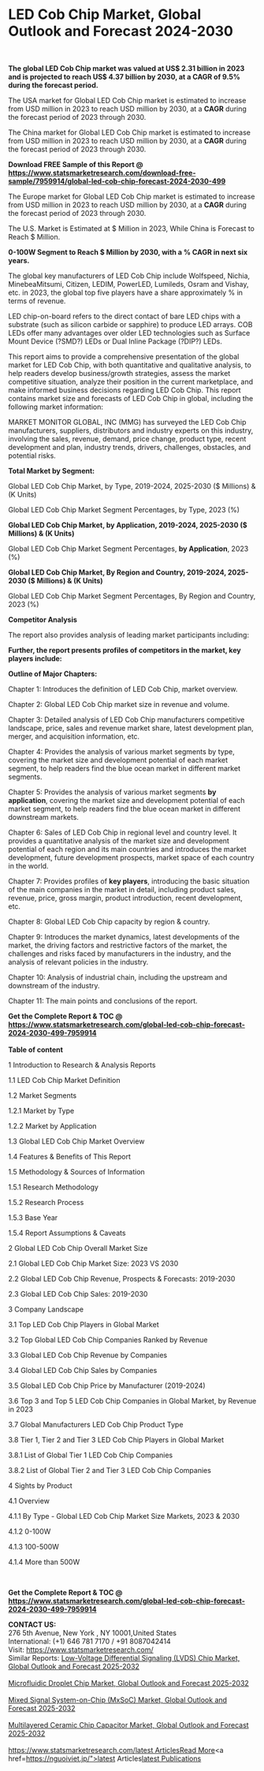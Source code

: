 <h1>LED Cob Chip Market, Global Outlook and Forecast 2024-2030</h1><br/><p><strong>The global LED Cob Chip market was valued at US$ 2.31 billion in 2023 and is projected to reach US$ 4.37 billion by 2030, at a <strong>CAGR</strong> of 9.5% during the forecast period. </strong></p><p>The USA market for Global LED Cob Chip market is estimated to increase from USD million in 2023 to reach USD million by 2030, at a <strong>CAGR</strong> during the forecast period of 2023 through 2030.</p><p>The China market for Global LED Cob Chip market is estimated to increase from USD million in 2023 to reach USD million by 2030, at a <strong>CAGR</strong> during the forecast period of 2023 through 2030.</p><p><strong>Download FREE Sample of this Report @ <a href="https://www.statsmarketresearch.com/download-free-sample/7959914/global-led-cob-chip-forecast-2024-2030-499">https://www.statsmarketresearch.com/download-free-sample/7959914/global-led-cob-chip-forecast-2024-2030-499</a></strong></p><p>The Europe market for Global LED Cob Chip market is estimated to increase from USD million in 2023 to reach USD million by 2030, at a <strong>CAGR</strong> during the forecast period of 2023 through 2030.</p><p>The U.S. Market is Estimated at $ Million in 2023, While China is Forecast to Reach $ Million.</p><p><strong>0-100W Segment to Reach $ Million by 2030, with a % <strong>CAGR</strong> in next six years.</strong></p><p>The global key manufacturers of LED Cob Chip include Wolfspeed, Nichia, MinebeaMitsumi, Citizen, LEDIM, PowerLED, Lumileds, Osram and Vishay, etc. in 2023, the global top five players have a share approximately % in terms of revenue.</p><p>LED chip-on-board refers to the direct contact of bare LED chips with a substrate (such as silicon carbide or sapphire) to produce LED arrays. COB LEDs offer many advantages over older LED technologies such as Surface Mount Device (?SMD?) LEDs or Dual Inline Package (?DIP?) LEDs.</p><p>This report aims to provide a comprehensive presentation of the global market for LED Cob Chip, with both quantitative and qualitative analysis, to help readers develop business/growth strategies, assess the market competitive situation, analyze their position in the current marketplace, and make informed business decisions regarding LED Cob Chip. This report contains market size and forecasts of LED Cob Chip in global, including the following market information:</p><p>MARKET MONITOR GLOBAL, INC (MMG) has surveyed the LED Cob Chip manufacturers, suppliers, distributors and industry experts on this industry, involving the sales, revenue, demand, price change, product type, recent development and plan, industry trends, drivers, challenges, obstacles, and potential risks.</p><p><strong>Total Market by Segment:</strong></p><p>Global LED Cob Chip Market, by Type, 2019-2024, 2025-2030 ($ Millions) & (K Units)</p><p>Global LED Cob Chip Market Segment Percentages, by Type, 2023 (%)</p><p><strong>Global LED Cob Chip Market, <strong>by Application</strong>, 2019-2024, 2025-2030 ($ Millions) & (K Units)</strong></p><p>Global LED Cob Chip Market Segment Percentages, <strong>by Application</strong>, 2023 (%)</p><p><strong>Global LED Cob Chip Market, By Region and Country, 2019-2024, 2025-2030 ($ Millions) & (K Units)</strong></p><p>Global LED Cob Chip Market Segment Percentages, By Region and Country, 2023 (%)</p><p><strong>Competitor Analysis</strong></p><p>The report also provides analysis of leading market participants including:</p><p><strong>Further, the report presents profiles of competitors in the market, <strong>key players</strong> include:</strong></p><p><strong>Outline of Major Chapters:</strong></p><p>Chapter 1: Introduces the definition of LED Cob Chip, market overview.</p><p>Chapter 2: Global LED Cob Chip market size in revenue and volume.</p><p>Chapter 3: Detailed analysis of LED Cob Chip manufacturers competitive landscape, price, sales and revenue market share, latest development plan, merger, and acquisition information, etc.</p><p>Chapter 4: Provides the analysis of various market segments by type, covering the market size and development potential of each market segment, to help readers find the blue ocean market in different market segments.</p><p>Chapter 5: Provides the analysis of various market segments <strong>by application</strong>, covering the market size and development potential of each market segment, to help readers find the blue ocean market in different downstream markets.</p><p>Chapter 6: Sales of LED Cob Chip in regional level and country level. It provides a quantitative analysis of the market size and development potential of each region and its main countries and introduces the market development, future development prospects, market space of each country in the world.</p><p>Chapter 7: Provides profiles of <strong>key players</strong>, introducing the basic situation of the main companies in the market in detail, including product sales, revenue, price, gross margin, product introduction, recent development, etc.</p><p>Chapter 8: Global LED Cob Chip capacity by region & country.</p><p>Chapter 9: Introduces the market dynamics, latest developments of the market, the driving factors and restrictive factors of the market, the challenges and risks faced by manufacturers in the industry, and the analysis of relevant policies in the industry.</p><p>Chapter 10: Analysis of industrial chain, including the upstream and downstream of the industry.</p><p>Chapter 11: The main points and conclusions of the report.</p><div><b>Get the Complete Report & TOC @ <a href="https://www.statsmarketresearch.com/global-led-cob-chip-forecast-2024-2030-499-7959914">https://www.statsmarketresearch.com/global-led-cob-chip-forecast-2024-2030-499-7959914</a></b></div><br><b>Table of content</b><p>1 Introduction to Research & Analysis Reports<br />
 
  1.1 LED Cob Chip Market Definition<br />
 
  1.2 Market Segments<br />
 
  1.2.1 Market by Type<br />
 
  1.2.2 Market by Application<br />
 
  1.3 Global LED Cob Chip Market Overview<br />
 
  1.4 Features & Benefits of This Report<br />
 
  1.5 Methodology & Sources of Information<br />
 
  1.5.1 Research Methodology<br />
 
  1.5.2 Research Process<br />
 
  1.5.3 Base Year<br />
 
  1.5.4 Report Assumptions & Caveats<br />
 
 2 Global LED Cob Chip Overall Market Size<br />
 
  2.1 Global LED Cob Chip Market Size: 2023 VS 2030<br />
 
  2.2 Global LED Cob Chip Revenue, Prospects & Forecasts: 2019-2030<br />
 
  2.3 Global LED Cob Chip Sales: 2019-2030<br />
 
 3 Company Landscape<br />
 
  3.1 Top LED Cob Chip Players in Global Market<br />
 
  3.2 Top Global LED Cob Chip Companies Ranked by Revenue<br />
 
  3.3 Global LED Cob Chip Revenue by Companies<br />
 
  3.4 Global LED Cob Chip Sales by Companies<br />
 
  3.5 Global LED Cob Chip Price by Manufacturer (2019-2024)<br />
 
  3.6 Top 3 and Top 5 LED Cob Chip Companies in Global Market, by Revenue in 2023<br />
 
  3.7 Global Manufacturers LED Cob Chip Product Type<br />
 
  3.8 Tier 1, Tier 2 and Tier 3 LED Cob Chip Players in Global Market<br />
 
  3.8.1 List of Global Tier 1 LED Cob Chip Companies<br />
 
  3.8.2 List of Global Tier 2 and Tier 3 LED Cob Chip Companies<br />
 
 4 Sights by Product<br />
 
  4.1 Overview<br />
 
  4.1.1 By Type - Global LED Cob Chip Market Size Markets, 2023 & 2030<br />
 
  4.1.2 0-100W<br />
 
  4.1.3 100-500W<br />
 
  4.1.4 More than 500W<br />
 
  <br><div><b>Get the Complete Report & TOC @ <a href="https://www.statsmarketresearch.com/global-led-cob-chip-forecast-2024-2030-499-7959914">https://www.statsmarketresearch.com/global-led-cob-chip-forecast-2024-2030-499-7959914</a></b></div></p> <b>CONTACT US:</b><br>276 5th Avenue, New York , NY 10001,United States<br>International: (+1) 646 781 7170 / +91 8087042414<br>Visit: <a href="https://www.statsmarketresearch.com/">https://www.statsmarketresearch.com/</a><br>Similar Reports: <a href="https://www.statsmarketresearch.com/global-led-cob-chip-forecast-2024-2030-499-7959914">Low-Voltage Differential Signaling (LVDS) Chip Market, Global Outlook and Forecast 2025-2032</a><br/><br/><a href="https://www.statsmarketresearch.com/global-led-cob-chip-forecast-2024-2030-499-7959914">Microfluidic Droplet Chip Market, Global Outlook and Forecast 2025-2032</a><br/><br/><a href="https://www.statsmarketresearch.com/global-led-cob-chip-forecast-2024-2030-499-7959914">Mixed Signal System-on-Chip (MxSoC) Market, Global Outlook and Forecast 2025-2032</a><br/><br/><a href="https://www.statsmarketresearch.com/global-led-cob-chip-forecast-2024-2030-499-7959914">Multilayered Ceramic Chip Capacitor Market, Global Outlook and Forecast 2025-2032</a><br/><br/><a href="https://gyeongbokgung.com">https://www.statsmarketresearch.com/</a><a href="https://hallyeomaritime.com">latest Articles</a><a href="https://jingwansa.com">Read More</a><a href=https://nguoiviet.jp/">latest Articles</a><a href="https://www.intelmarketresearch.com/">latest Publications</a>